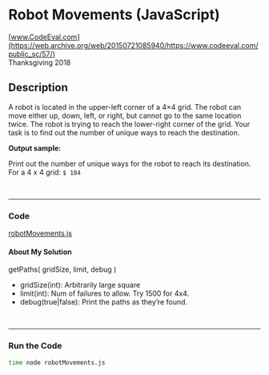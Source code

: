 # Robot Movements (JavaScript)<br />
[www.CodeEval.com](https://web.archive.org/web/20150721085940/https://www.codeeval.com/public_sc/57/)<br />
Thanksgiving 2018

## Description

A robot is located in the upper-left corner of a 4×4 grid. The robot can move either up, down, left, or right, but cannot go to the same location twice. The robot is trying to reach the lower-right corner of the grid. Your task is to find out the number of unique ways to reach the destination.

**Output sample:**

Print out the number of unique ways for the robot to reach its destination. For a 4 x 4 grid:
`$ 184`

<br />

---
### Code

[robotMovements.js](https://github.com/wrightben/codeeval/blob/master/code/robotMovements.js)

#### About My Solution

getPaths( gridSize, limit, debug )
		
* gridSize(int): Arbitrarily large square
* limit(int): Num of failures to allow. Try 1500 for 4x4.
* debug(true|false): Print the paths as they’re found.

<br />


---
### Run the Code
```sh
time node robotMovements.js
```